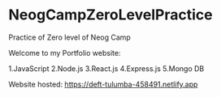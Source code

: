 # NeogCampZeroLevelPractice
 Practice of Zero level of Neog Camp

Welcome to my Portfolio website:

1.JavaScript
2.Node.js
3.React.js
4.Express.js
5.Mongo DB

Website hosted: https://deft-tulumba-458491.netlify.app

